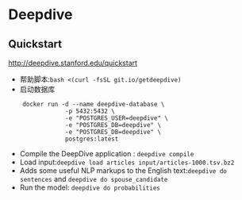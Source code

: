 # Deepdive
## Quickstart
http://deepdive.stanford.edu/quickstart
- 帮助脚本:`bash <(curl -fsSL git.io/getdeepdive)`
- 启动数据库
```
    docker run -d --name deepdive-database \
                -p 5432:5432 \
                -e "POSTGRES_USER=deepdive" \
                -e "POSTGRES_DB=deepdive" \
                -e "POSTGRES_DB=deepdive" \
                postgres:latest
```
- Compile the DeepDive application : `deepdive compile`
- Load input:`deepdive load articles input/articles-1000.tsv.bz2`
- Adds some useful NLP markups to the English text:`deepdive do sentences` and `deepdive do spouse_candidate`
- Run the model: `deepdive do probabilities`